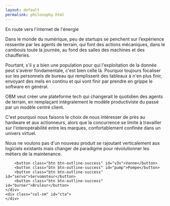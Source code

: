 ```yaml
---
layout: default
permalink: philosophy.html
---
```

<div class="row">
    <div class="col" id="info">
      <p class="font-weight-bold">En route vers l'internet de l'énergie</p>
      <p>Dans le monde du numérique, peu de startups se penchent sur l’expérience ressentie par les agents de terrain,
        qui font des actions mécaniques, dans le cambouis toute la journée, au fond des salles des machines et des chaufferies.</p>
      <p>Pourtant, s'il y a bien une population pour qui l'exploitation de la donnée peut s'avérer fondamentale, c'est bien celle là.
        Pourquoi toujours focaliser sur les personnels de bureau qui remplissent des tableaux à n'en plus finir,
        envoyant des mels en continu et qui vont finir par prendre en grippe le software en général.</p>
      <p>OBM veut créer une plateforme tech qui changerait le quotidien des agents de terrain, en remplaçant intégralement
        le modèle productiviste du passé par un modèle centré client.</p>
      <p>C'est pourquoi nous faisons le choix de nous intéresser de près au hardware et aux actionneurs, alors que la concurrence
         se limite à travailler sur l'interopérabilité entre les marques, confortablement confinée dans un univers virtuel.</p>
      <p>Nous ne voulons pas d'un nouveau produit se rajoutant verticalement aux logiciels existants mais changer de paradigme pour révolutionner les métiers de la maintenance.</p>

        <button class="btn btn-outline-success" id="v3v">Vanne</button>
        <button class="btn btn-outline-success" id="pump">Pompe</button>
        <button class="btn btn-outline-success" id="servo">Servomoteur</button>
        <button class="btn btn-outline-success" id="burner">Bruleur</button>
    </div>
    <div class="col-sm" id="cta">
    </div>
</div>
<div id=choice></div>

<script type="module">

import * as THREE from './lib/three.module.js';
import { OrbitControls } from './lib/controls/OrbitControls.js';
import { ColladaLoader } from './lib/loaders/ColladaLoader.js';
let container, info;
let camera, scene, renderer, hvac;

init("V3V");
$("#choice").attr("value","V3V");
animate();

$("#v3v").click(function(){
  $("#choice").attr("value","V3V");
  init("V3V");
});

$("#pump").click(function(){
  $("#choice").attr("value","pompes");
  init("pompes");
});

$("#servo").click(function(){
  $("#choice").attr("value","servo");
  init("servo");
});

$("#burner").click(function(){
  $("#choice").attr("value","bruleur");
  init("bruleur");
});

function init(element) {
    document.getElementById( 'cta' ).innerHTML = "";
    container = document.getElementById( 'cta' );
    info = document.getElementById( 'info' );

    container.width = $(info).width();
    container.height = $(info).height();

    camera = new THREE.PerspectiveCamera( 15, container.width / container.height, 0.1, 50 );
    camera.position.set( 10, 10, 20 );
    camera.lookAt( 0, 0, 0 );

    scene = new THREE.Scene();
    scene.background = new THREE.Color( 0xffffff );
    //grid helper
    const size = 10;
    const divisions = 10;
    const gridHelper = new THREE.GridHelper( size, divisions );
    scene.add( gridHelper );

    // loading the collada file produced with sketchup
    const loadingManager = new THREE.LoadingManager( function () {
        scene.add( hvac );
    } );
    const loader = new ColladaLoader( loadingManager );
    loader.load( '/collada/'+element+'.dae', function ( collada ) {
        hvac = collada.scene;
    } );

    const ambientLight = new THREE.AmbientLight( 0xffffff, 0.4 );
    scene.add( ambientLight );
    const directionalLight = new THREE.DirectionalLight( 0xffffff, 0.8 );
    directionalLight.position.set( 1, 1, 0 ).normalize();
    scene.add( directionalLight );

    renderer = new THREE.WebGLRenderer( { antialias: true } );
    renderer.setPixelRatio( window.devicePixelRatio );
    renderer.setSize( container.width, container.height);
    renderer.localClippingEnabled = true;

    const controls = new OrbitControls( camera, renderer.domElement );
    controls.addEventListener( 'change', render ); // use only if there is no animation loop
    controls.enablePan = false;

    container.appendChild( renderer.domElement );

    //window.addEventListener( 'resize', onWindowResize );

}

function onWindowResize() {
    info = $("#choice").attr("value");
    init(info);

}

function animate() {

    requestAnimationFrame( animate );
    render();

}

function render() {
    renderer.render( scene, camera );

}

</script>
